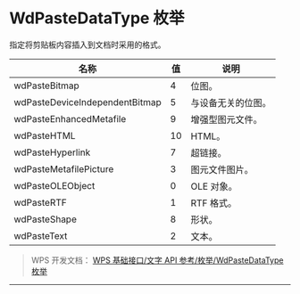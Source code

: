 # WdPasteDataType 枚举

指定将剪贴板内容插入到文档时采用的格式。

| 名称                           | 值  | 说明               |
|--------------------------------|-----|--------------------|
| wdPasteBitmap                  | 4   | 位图。             |
| wdPasteDeviceIndependentBitmap | 5   | 与设备无关的位图。 |
| wdPasteEnhancedMetafile        | 9   | 增强型图元文件。   |
| wdPasteHTML                    | 10  | HTML。             |
| wdPasteHyperlink               | 7   | 超链接。           |
| wdPasteMetafilePicture         | 3   | 图元文件图片。     |
| wdPasteOLEObject               | 0   | OLE 对象。         |
| wdPasteRTF                     | 1   | RTF 格式。         |
| wdPasteShape                   | 8   | 形状。             |
| wdPasteText                    | 2   | 文本。             |

> WPS 开发文档： [WPS 基础接口/文字 API 参考/枚举/WdPasteDataType 枚举](https://qn.cache.wpscdn.cn/encs/doc/office_v19/topics/WPS%20%E5%9F%BA%E7%A1%80%E6%8E%A5%E5%8F%A3/%E6%96%87%E5%AD%97%20API%20%E5%8F%82%E8%80%83/%E6%9E%9A%E4%B8%BE/WdPasteDataType%20%E6%9E%9A%E4%B8%BE.html)

------------------------------------------------------------------------
